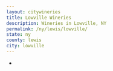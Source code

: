 ```yaml
---
layout: citywineries
title: Lowville Wineries
description: Wineries in Lowville, NY
permalink: /ny/lewis/lowville/
state: ny
county: lewis
city: lowville
---
```

-
